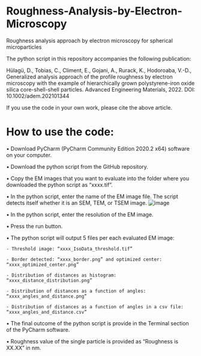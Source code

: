# Roughness-Analysis-by-Electron-Microscopy
Roughness analysis approach by electron microscopy for spherical microparticles

The python script in this repository accompanies the following publication:

Hülagü, D., Tobias, C., Climent, E., Gojani, A., Rurack, K., Hodoroaba, V.-D., Generalized analysis approach of the profile roughness by electron microscopy with the example of hierarchically grown polystyrene-iron oxide silica core-shell-shell particles. Advanced Engineering Materials, 2022.
DOI: 10.1002/adem.202101344

If you use the code in your own work, please cite the above article.

# How to use the code:
• Download PyCharm (PyCharm Community Edition 2020.2 x64) software on your computer.

• Download the python script from the GitHub repository.

• Copy the EM images that you want to evaluate into the folder where you downloaded the python script as “xxxx.tif”.

• In the python script, enter the name of the EM image file. The script detects itself whether it is an SEM, TEM, or TSEM image.
![image](https://github.com/BAMresearch/Roughness-Analysis-by-Electron-Microscopy/assets/91262053/7c5a0951-f772-4b57-a458-d8d3649e4898)


• In the python script, enter the resolution of the EM image. 

• Press the run button. 

• The python script will output 5 files per each evaluated EM image:

    - Threshold image: “xxxx_IsoData_threshold.tif”
    
    - Border detected: “xxxx_border.png” and optimized center: “xxxx_optimized_center.png”
    
    - Distribution of distances as histogram: “xxxx_distance_distribution.png”
    
    - Distribution of distances as a function of angles: “xxxx_angles_and_distance.png”
    
    - Distribution of distances as a function of angles in a csv file: “xxxx_angles_and_distance.csv”
    
•	The final outcome of the python script is provide in the Terminal section of the PyCharm software.

•	Roughness value of the single particle is provided as “Roughness is XX.XX” in nm.
